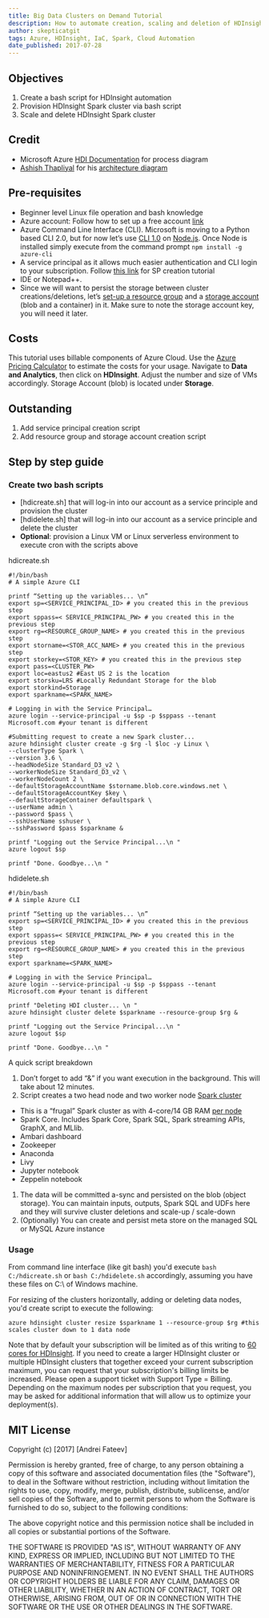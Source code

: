 ```yaml
---
title: Big Data Clusters on Demand Tutorial
description: How to automate creation, scaling and deletion of HDInsight Spark cluster on Azure.
author: skepticatgit
tags: Azure, HDInsight, IaC, Spark, Cloud Automation
date_published: 2017-07-28
---
```

## Objectives
1. Create a bash script for HDInsight automation
1. Provision HDInsight Spark cluster via bash script
1. Scale and delete HDInsight Spark cluster

## Credit
- Microsoft Azure [HDI Documentation](https://docs.microsoft.com/en-us/azure/hdinsight/) for process diagram
- [Ashish Thapliyal](https://www.linkedin.com/in/ashish-thapliyal-51753210/) for his [architecture diagram](https://blogs.msdn.microsoft.com/azuredatalake/2017/03/24/hive-metastore-in-hdinsight-tips-tricks-best-practices/)

## Pre-requisites

- Beginner level Linux file operation and bash knowledge
- Azure account: Follow how to set up a free account [link](https://azure.microsoft.com/en-us/free/)
- Azure Command Line Interface (CLI). Microsoft is moving to a Python based CLI 2.0, but for now let’s use [CLI 1.0](https://docs.microsoft.com/en-us/azure/cli-install-nodejs) on [Node.js](https://nodejs.org/en/). Once Node is installed simply execute from the command prompt `npm install -g azure-cli`
- A service principal as it allows much easier authentication and CLI login to your subscription. Follow [this link](https://docs.microsoft.com/en-us/cli/azure/create-an-azure-service-principal-azure-cli) for SP creation tutorial
- IDE or Notepad++.
- Since we will want to persist the storage between cluster creations/deletions, let’s [set-up a resource group](https://docs.microsoft.com/en-us/azure/azure-resource-manager/resource-group-portal) and a [storage account](https://docs.microsoft.com/en-us/azure/storage/storage-create-storage-account#create-a-storage-account) (blob and a container) in it. Make sure to note the storage account key, you will need it later.

## Costs

This tutorial uses billable components of Azure Cloud. Use the [Azure Pricing
Calculator](https://azure.microsoft.com/en-us/pricing/calculator/) to estimate the costs for your usage. Navigate to **Data and Analytics**, then click on **HDInsight**. Adjust the number and size of VMs accordingly. Storage Account (blob) is located under **Storage**. 

## Outstanding
1. Add service principal creation script
1. Add resource group and storage account creation script

## Step by step guide

### Create two bash scripts
- [hdicreate.sh] that will log-in into our account as a service principle and provision the cluster
- [hdidelete.sh] that will log-in into our account as a service principle and delete the cluster
- **Optional**: provision a Linux VM or Linux serverless environment to execute cron with the scripts above

hdicreate.sh
```
#!/bin/bash
# A simple Azure CLI

printf “Setting up the variables... \n”
export sp=<SERVICE_PRINCIPAL_ID> # you created this in the previous step
export sppass=< SERVICE_PRINCIPAL_PW> # you created this in the previous step
export rg=<RESOURCE_GROUP_NAME> # you created this in the previous step
export storname=<STOR_ACC_NAME> # you created this in the previous step
export storkey=<STOR_KEY> # you created this in the previous step
export pass=<CLUSTER_PW>
export loc=eastus2 #East US 2 is the location
export storsku=LRS #Locally Redundant Storage for the blob
export storkind=Storage
export sparkname=<SPARK_NAME>

# Logging in with the Service Principal…
azure login --service-principal -u $sp -p $sppass --tenant Microsoft.com #your tenant is different

#Submitting request to create a new Spark cluster...
azure hdinsight cluster create -g $rg -l $loc -y Linux \
--clusterType Spark \
--version 3.6 \
--headNodeSize Standard_D3_v2 \
--workerNodeSize Standard_D3_v2 \
--workerNodeCount 2 \
--defaultStorageAccountName $storname.blob.core.windows.net \
--defaultStorageAccountKey $key \
--defaultStorageContainer defaultspark \
--userName admin \
--password $pass \
--sshUserName sshuser \
--sshPassword $pass $sparkname &

printf "Logging out the Service Principal...\n "
azure logout $sp

printf "Done. Goodbye...\n "
```

hdidelete.sh
```
#!/bin/bash
# A simple Azure CLI

printf “Setting up the variables... \n”
export sp=<SERVICE_PRINCIPAL_ID> # you created this in the previous step
export sppass=< SERVICE_PRINCIPAL_PW> # you created this in the previous step
export rg=<RESOURCE_GROUP_NAME> # you created this in the previous step
export sparkname=<SPARK_NAME>

# Logging in with the Service Principal…
azure login --service-principal -u $sp -p $sppass --tenant Microsoft.com #your tenant is different

printf "Deleting HDI cluster... \n "
azure hdinsight cluster delete $sparkname --resource-group $rg &

printf "Logging out the Service Principal...\n "
azure logout $sp

printf "Done. Goodbye...\n "
```
A quick script breakdown

1. Don’t forget to add “&” if you want execution in the background. This will take about 12 minutes.
1. Script creates a two head node and two worker node [Spark cluster](https://docs.microsoft.com/en-us/azure/hdinsight/hdinsight-apache-spark-overview#next-steps)
- This is a “frugal” Spark cluster as with 4-core/14 GB RAM [per node](https://docs.microsoft.com/en-us/azure/virtual-machines/linux/sizes-general)
- Spark Core. Includes Spark Core, Spark SQL, Spark streaming APIs, GraphX, and MLlib.
- Ambari dashboard
- Zookeeper
- Anaconda
- Livy
- Jupyter notebook
- Zeppelin notebook
1. The data will be committed a-sync and persisted on the blob (object storage). You can maintain inputs, outputs, Spark SQL and UDFs here and they will survive cluster deletions and scale-up / scale-down
1. (Optionally) You can create and persist meta store on the managed SQL or MySQL Azure instance

### Usage
From command line interface (like git bash) you'd execute `bash C:/hdicreate.sh` or `bash C:/hdidelete.sh` accordingly, assuming you have these files on C:\ of Windows machine.

For resizing of the clusters horizontally, adding or deleting data nodes, you'd create script to execute the following:
```
azure hdinsight cluster resize $sparkname 1 --resource-group $rg #this scales cluster down to 1 data node
```
Note that by default your subscription will be limited as of this writing to [60 cores for HDInsight](https://docs.microsoft.com/en-us/azure/azure-subscription-service-limits). If you need to create a larger HDInsight cluster or multiple HDInsight clusters that together exceed your current subscription maximum, you can request that your subscription's billing limits be increased. Please open a support ticket with Support Type = Billing. Depending on the maximum nodes per subscription that you request, you may be asked for additional information that will allow us to optimize your deployment(s).

## MIT License

Copyright (c) [2017] [Andrei Fateev]

Permission is hereby granted, free of charge, to any person obtaining a copy
of this software and associated documentation files (the "Software"), to deal
in the Software without restriction, including without limitation the rights
to use, copy, modify, merge, publish, distribute, sublicense, and/or sell
copies of the Software, and to permit persons to whom the Software is
furnished to do so, subject to the following conditions:

The above copyright notice and this permission notice shall be included in all
copies or substantial portions of the Software.

THE SOFTWARE IS PROVIDED "AS IS", WITHOUT WARRANTY OF ANY KIND, EXPRESS OR
IMPLIED, INCLUDING BUT NOT LIMITED TO THE WARRANTIES OF MERCHANTABILITY,
FITNESS FOR A PARTICULAR PURPOSE AND NONINFRINGEMENT. IN NO EVENT SHALL THE
AUTHORS OR COPYRIGHT HOLDERS BE LIABLE FOR ANY CLAIM, DAMAGES OR OTHER
LIABILITY, WHETHER IN AN ACTION OF CONTRACT, TORT OR OTHERWISE, ARISING FROM,
OUT OF OR IN CONNECTION WITH THE SOFTWARE OR THE USE OR OTHER DEALINGS IN THE
SOFTWARE.